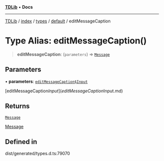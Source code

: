 [**TDLib**](../../../../../../README.md) • **Docs**

***

[TDLib](../../../../../../modules.md) / [index](../../../../../README.md) / [types](../../../README.md) / [default](../README.md) / editMessageCaption

# Type Alias: editMessageCaption()

> **editMessageCaption**: (`parameters`) => [`Message`](Message.md)

## Parameters

• **parameters**: [`editMessageCaption$Input`](editMessageCaption$Input.md)

[editMessageCaption$Input](editMessageCaption$Input.md)

## Returns

[`Message`](Message.md)

[Message](Message.md)

## Defined in

dist/generated/types.d.ts:79070
